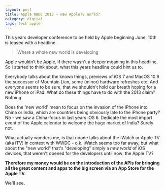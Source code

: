 ```yaml
---
layout: post
title: Apple WWDC 2013 - New AppleTV World?
category: digital
tags: tech apple
---
```


This years developer conference to be held by Apple beginning June, 10th is teased with a headline:

> Where a whole new world is developing

Apple wouldn't be Apple, if there wasn't a deeper meaning in this headline. So I started to think about, what this years headline could hint us to.

Everybody talks about the known things, previews of iOS 7 and MacOS 10.9 the successor of Mountain Lion, some (minor) hardware refreshes etc. And everyone seems to be sure, that we shouldn't hold our breath hoping for a new iPhone or iPad.
What do these things have to do with the 2013 claim? Nothing.

Does the 'new world' mean to focus on the invasion of the iPhone into China or India, which are countries being obviously late to the iPhone party? No - we saw a China-focus in last years iOS 6. Dedicate the most import event of the Apple calendar to welcome the huge market of India? Surely not.

What actually wonders me, is that noone talks about the iWatch or Apple TV (aka iTV) in context with WWDC - o.k. iWatch seems too far away, but what about the "new world" that's "developing" simply a *new world* of iOS devices, that weren't opened for the developers until now: the Apple TV?

**Therefore my money would be on the introduction of the APIs for bringing all the great content and apps to the big screen via an App Store for the Apple TV.**

We'll see.